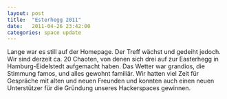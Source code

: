 ```yaml
---
layout: post
title:  "Esterhegg 2011"
date:	2011-04-26 23:42:00
categories: space update
---
```

Lange war es still auf der Homepage. Der Treff wächst und gedeiht jedoch. Wir sind derzeit ca. 20 Chaoten, von denen sich drei auf zur Easterhegg in Hamburg-Eidelstedt aufgemacht haben. Das Wetter war grandios, die Stimmung famos, und alles gewohnt familiär. Wir hatten viel Zeit für Gespräche mit alten und neuen Freunden und konnten auch einen neuen Unterstützer für die Gründung unseres Hackerspaces gewinnen.
